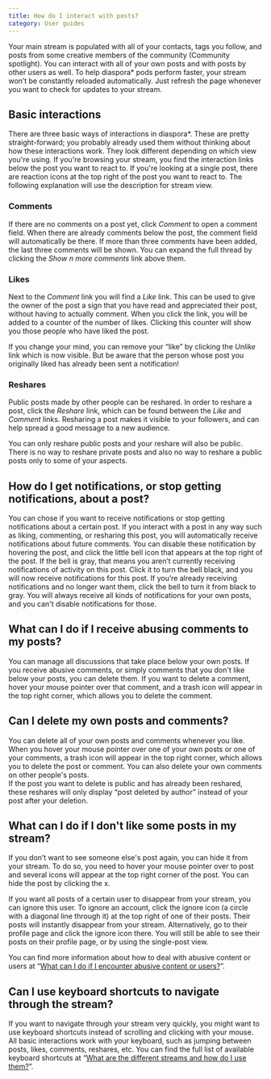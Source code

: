 ```yaml
---
title: How do I interact with posts?
category: User guides
---
```


Your main stream is populated with all of your contacts, tags you follow, and posts from some creative members of the community (Community spotlight). You can interact with all of your own posts and with posts by other users as well. To help diaspora\* pods perform faster, your stream won’t be constantly reloaded automatically. Just refresh the page whenever you want to check for updates to your stream.

## Basic interactions

There are three basic ways of interactions in diaspora\*. These are pretty straight-forward; you probably already used them without thinking about how these interactions work. They look different depending on which view you're using. If you're browsing your stream, you find the interaction links below the post you want to react to. If you're looking at a single post, there are reaction icons at the top right of the post you want to react to. The following explanation will use the description for stream view.

### Comments

If there are no comments on a post yet, click *Comment* to open a comment field. When there are already comments below the post, the comment field will automatically be there. If more than three comments have been added, the last three comments will be shown. You can expand the full thread by clicking the *Show n more comments* link above them.

### Likes

Next to the *Comment* link you will find a *Like* link. This can be used to give the owner of the post a sign that you have read and appreciated their post, without having to actually comment. When you click the link, you will be added to a counter of the number of likes. Clicking this counter will show you those people who have liked the post.

If you change your mind, you can remove your “like” by clicking the *Unlike* link which is now visible. But be aware that the person whose post you originally liked has already been sent a notification!

### Reshares

Public posts made by other people can be reshared. In order to reshare a post, click the *Reshare* link, which can be found between the *Like* and *Comment* links. Resharing a post makes it visible to your followers, and can help spread a good message to a new audience.

You can only reshare public posts and your reshare will also be public. There is no way to reshare private posts and also no way to reshare a public posts only to some of your aspects.

## How do I get notifications, or stop getting notifications, about a post?

You can chose if you want to receive notifications or stop getting notifications about a certain post. If you interact with a post in any way such as liking, commenting, or resharing this post, you will automatically receive notifications about future comments. You can disable these notification by hovering the post, and click the little bell icon that appears at the top right of the post. If the bell is gray, that means you aren’t currently receiving notifications of activity on this post. Click it to turn the bell black, and you will now receive notifications for this post. If you’re already receiving notifications and no longer want them, click the bell to turn it from black to gray. You will always receive all kinds of notifications for your own posts, and you can't disable notifications for those.

## What can I do if I receive abusing comments to my posts?

You can manage all discussions that take place below your own posts. If you receive abusive comments, or simply comments that you don't like below your posts, you can delete them. If you want to delete a comment, hover your mouse pointer over that comment, and a trash icon will appear in the top right corner, which allows you to delete the comment.

## Can I delete my own posts and comments?

You can delete all of your own posts and comments whenever you like. When you hover your mouse pointer over one of your own posts or one of your comments, a trash icon will appear in the top right corner, which allows you to delete the post or comment. You can also delete your own comments on other people's posts.  
If the post you want to delete is public and has already been reshared, these reshares will only display “post deleted by author” instead of your post after your deletion.

## What can I do if I don't like some posts in my stream?

If you don’t want to see someone else's post again, you can hide it from your stream. To do so, you need to hover your mouse pointer over to post and several icons will appear at the top right corner of the post. You can hide the post by clicking the x.

If you want all posts of a certain user to disappear from your stream, you can ignore this user. To ignore an account, click the ignore icon (a circle with a diagonal line through it) at the top right of one of their posts. Their posts will instantly disappear from your stream. Alternatively, go to their profile page and click the ignore icon there. You will still be able to see their posts on their profile page, or by using the single-post view.

You can find more information about how to deal with abusive content or users at “[What can I do if I encounter abusive content or users?][abusive_content]”.

## Can I use keyboard shortcuts to navigate through the  stream?

If you want to navigate through your stream very quickly, you might want to use keyboard shortcuts instead of scrolling and clicking with your mouse. All basic interactions work with your keyboard, such as jumping between posts, likes, comments, reshares, etc. You can find the full list of available keyboard shortcuts at “[What are the different streams and how do I use them?][different_streams]”.

[abusive_content]: <%= url_to("guides", "users/abusive_content") %>
[different_streams]: <%= url_to("guides", "users/different_streams") %>